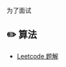为了面试


## :pencil2: 算法

- [Leetcode 题解](https://github.com/zyxhzsh/For-the-interview/blob/master/algorithm/leetcode目录.md)
